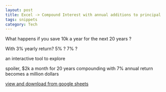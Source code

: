 ```yaml
---
layout: post
title: Excel -> Compound Interest with annual additions to principal
tags: snippets 
category: Tech
---
```


What happens if you save 10k a year for the next 20 years ? 

With 3% yearly return? 5% ? 7% ? 

an interactive tool to explore 

spoiler, $2k a month for 20 years compounding with 7% annual return becomes a million dollars 

[view and download from google sheets](https://docs.google.com/spreadsheets/d/1hXEGmwQS4D5f_IrzXl7mdz46AfZhrU5KhxpcGf1JIGs/edit?usp=sharing)